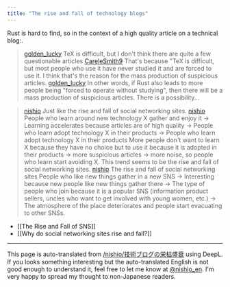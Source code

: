 ```yaml
---
title: "The rise and fall of technology blogs"
---
```


Rust is hard to find, so in the context of a high quality article on a technical blog:.
> [golden_lucky](https://twitter.com/golden_lucky/status/1422380657783697414) TeX is difficult, but I don't think there are quite a few questionable articles
> [CareleSmith9](https://twitter.com/CareleSmith9/status/1422381387374489601) That's because "TeX is difficult, but most people who use it have never studied it and are forced to use it. I think that's the reason for the mass production of suspicious articles.
> [golden_lucky](https://twitter.com/golden_lucky/status/1422385183265746944) In other words, if Rust also leads to more people being "forced to operate without studying", then there will be a mass production of suspicious articles. There is a possibility...

> [nishio](https://twitter.com/nishio/status/1422396749210001411) Just like the rise and fall of social networking sites.
> [nishio](https://twitter.com/nishio/status/1422397863036813312) People who learn around new technology X gather and enjoy it -> Learning accelerates because articles are of high quality -> People who learn adopt technology X in their products -> People who learn adopt technology X in their products More people don't want to learn X because they have no choice but to use it because it is adopted in their products → more suspicious articles → more noise, so people who learn start avoiding X.
>  This trend seems to be the rise and fall of social networking sites.
> [nishio](https://twitter.com/nishio/status/1422398748026556424) The rise and fall of social networking sites
>  People who like new things gather in a new SNS → Interesting because new people like new things gather there → The type of people who join because it is a popular SNS (information product sellers, uncles who want to get involved with young women, etc.) → The atmosphere of the place deteriorates and people start evacuating to other SNSs.

- [[The Rise and Fall of SNS]]
- [[Why do social networking sites rise and fall?]]

---
This page is auto-translated from [/nishio/技術ブログの栄枯盛衰](https://scrapbox.io/nishio/技術ブログの栄枯盛衰) using DeepL. If you looks something interesting but the auto-translated English is not good enough to understand it, feel free to let me know at [@nishio_en](https://twitter.com/nishio_en). I'm very happy to spread my thought to non-Japanese readers.